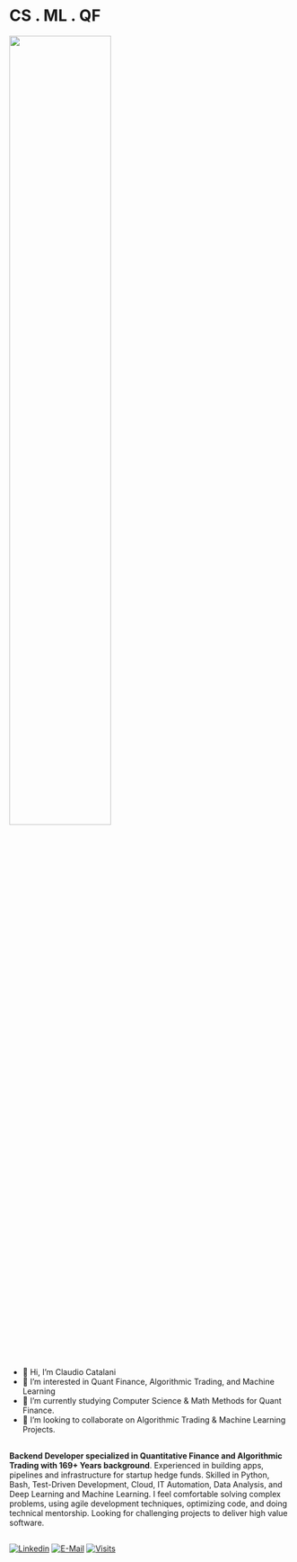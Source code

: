 # CS . ML . QF

<img src="https://rishavanand.github.io/static/images/greetings.gif" align="center" style="width: 60%" />

##

- 👋 Hi, I’m Claudio Catalani
- 👀 I’m interested in Quant Finance, Algorithmic Trading, and Machine Learning
- 🌱 I’m currently studying Computer Science & Math Methods for Quant Finance.
- 💞️ I’m looking to collaborate on Algorithmic Trading & Machine Learning Projects.

## 

**Backend Developer specialized in Quantitative Finance and Algorithmic Trading with 169+ Years background**. Experienced in building apps, pipelines and infrastructure for startup hedge funds. Skilled in Python, Bash, Test-Driven Development, Cloud, IT Automation, Data Analysis, and Deep Learning and Machine Learning. I feel comfortable solving complex problems, using agile development techniques, optimizing code, and doing technical mentorship. Looking for challenging projects to deliver high value software.

##

[![Linkedin](https://img.shields.io/badge/linked-in-369?style=flat-square&logo=linkedin&logoColor=white&color=blue)](https://www.linkedin.com/in/claudio-dami%C3%A1n-catalani-0bb814181/)
[![E-Mail](https://img.shields.io/badge/email-reveal-2a8?style=flat-square&logo=gmail&logoColor=white)](mailto:catalaniclaudiodamian@gmail.com)
[![Visits](https://komarev.com/ghpvc/?username=CatalaniCD&logo=GitHub&label=github%20visits&color=336699&logoColor=white&style=flat-square)](https://github.com/CatalaniCD)


<!-- - >>> [UpWork](https://www.upwork.com/freelancers/claudiocatalani). -->

<!-- ![Top Langs](https://github-readme-stats.vercel.app/api/top-langs/?username=catalanicd) -->

<!---
CatalaniCD/CatalaniCD is a ✨ special ✨ repository because its `README.md` (this file) appears on your GitHub profile.
You can click the Preview link to take a look at your changes.
--->

